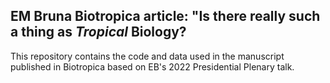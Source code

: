 ## EM Bruna Biotropica article: "Is there really such a thing as _Tropical_ Biology?

This repository contains the code and data used in the manuscript published in Biotropica based on EB's 2022 Presidential Plenary talk. 
